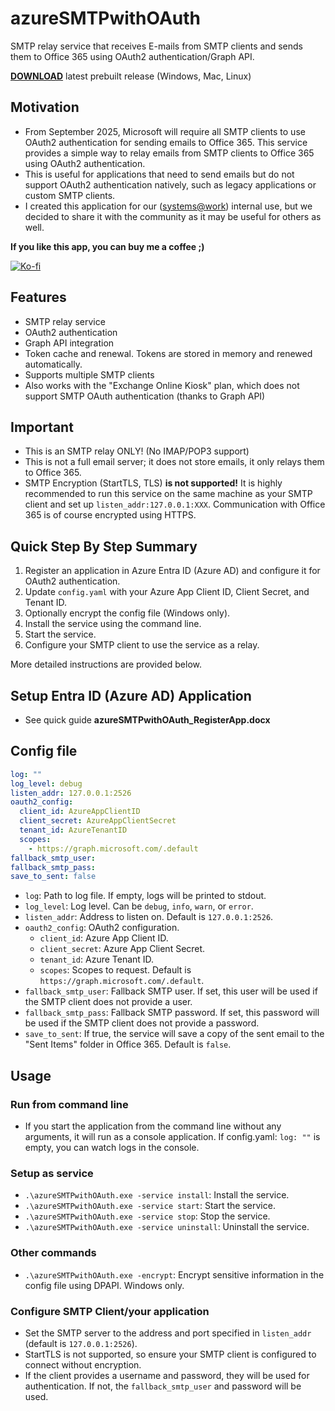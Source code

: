 # azureSMTPwithOAuth

SMTP relay service that receives E-mails from SMTP clients and sends them to Office 365 using OAuth2 authentication/Graph API.

**[DOWNLOAD](https://github.com/mmalcek/azureSMTPwithOAuth/releases/latest)** latest prebuilt release (Windows, Mac, Linux)

## Motivation

- From September 2025, Microsoft will require all SMTP clients to use OAuth2 authentication for sending emails to Office 365. This service provides a simple way to relay emails from SMTP clients to Office 365 using OAuth2 authentication.
- This is useful for applications that need to send emails but do not support OAuth2 authentication natively, such as legacy applications or custom SMTP clients.
- I created this application for our ([systems@work](https://systemsatwork.com)) internal use, but we decided to share it with the community as it may be useful for others as well.

**If you like this app, you can buy me a coffee ;)**

[![Ko-fi](https://ko-fi.com/img/githubbutton_sm.svg)](https://ko-fi.com/mmalcek)

## Features

- SMTP relay service
- OAuth2 authentication
- Graph API integration
- Token cache and renewal. Tokens are stored in memory and renewed automatically.
- Supports multiple SMTP clients
- Also works with the "Exchange Online Kiosk" plan, which does not support SMTP OAuth authentication (thanks to Graph API)

## Important

- This is an SMTP relay ONLY! (No IMAP/POP3 support)
- This is not a full email server; it does not store emails, it only relays them to Office 365.
- SMTP Encryption (StartTLS, TLS) **is not supported!** It is highly recommended to run this service on the same machine as your SMTP client and set up `listen_addr:127.0.0.1:XXX`. Communication with Office 365 is of course encrypted using HTTPS.

## Quick Step By Step Summary

1. Register an application in Azure Entra ID (Azure AD) and configure it for OAuth2 authentication.
2. Update `config.yaml` with your Azure App Client ID, Client Secret, and Tenant ID.
3. Optionally encrypt the config file (Windows only).
4. Install the service using the command line.
5. Start the service.
6. Configure your SMTP client to use the service as a relay.

More detailed instructions are provided below.

## Setup Entra ID (Azure AD) Application

- See quick guide **azureSMTPwithOAuth_RegisterApp.docx**

## Config file

```yaml
log: ""
log_level: debug
listen_addr: 127.0.0.1:2526
oauth2_config:
  client_id: AzureAppClientID
  client_secret: AzureAppClientSecret
  tenant_id: AzureTenantID
  scopes:
    - https://graph.microsoft.com/.default
fallback_smtp_user:
fallback_smtp_pass:
save_to_sent: false
```

- `log`: Path to log file. If empty, logs will be printed to stdout.
- `log_level`: Log level. Can be `debug`, `info`, `warn`, or `error`.
- `listen_addr`: Address to listen on. Default is `127.0.0.1:2526`.
- `oauth2_config`: OAuth2 configuration.
  - `client_id`: Azure App Client ID.
  - `client_secret`: Azure App Client Secret.
  - `tenant_id`: Azure Tenant ID.
  - `scopes`: Scopes to request. Default is `https://graph.microsoft.com/.default`.
- `fallback_smtp_user`: Fallback SMTP user. If set, this user will be used if the SMTP client does not provide a user.
- `fallback_smtp_pass`: Fallback SMTP password. If set, this password will be used if the SMTP client does not provide a password.
- `save_to_sent`: If true, the service will save a copy of the sent email to the "Sent Items" folder in Office 365. Default is `false`.

## Usage

### Run from command line

- If you start the application from the command line without any arguments, it will run as a console application. If config.yaml: `log: ""` is empty, you can watch logs in the console.

### Setup as service

- `.\azureSMTPwithOAuth.exe -service install`: Install the service.
- `.\azureSMTPwithOAuth.exe -service start`: Start the service.
- `.\azureSMTPwithOAuth.exe -service stop`: Stop the service.
- `.\azureSMTPwithOAuth.exe -service uninstall`: Uninstall the service.

### Other commands

- `.\azureSMTPwithOAuth.exe -encrypt`: Encrypt sensitive information in the config file using DPAPI. Windows only.

### Configure SMTP Client/your application

- Set the SMTP server to the address and port specified in `listen_addr` (default is `127.0.0.1:2526`).
- StartTLS is not supported, so ensure your SMTP client is configured to connect without encryption.
- If the client provides a username and password, they will be used for authentication. If not, the `fallback_smtp_user` and password will be used.
